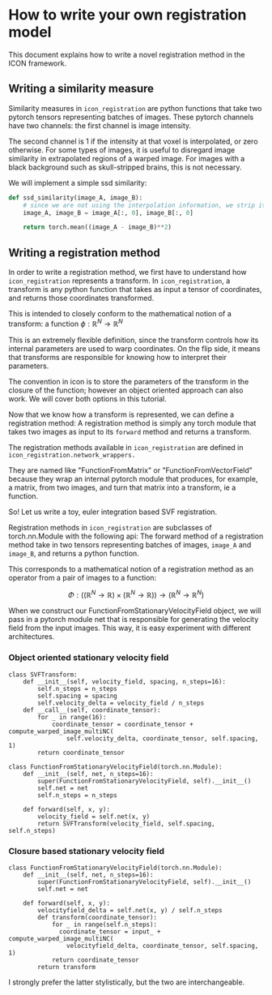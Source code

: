 # How to write your own registration model

This document explains how to write a novel registration method in the ICON framework. 

<!-- We will assume that neural network driven stationary velocity field registration (SVF) does not already exist in icon_registration.) -->

## Writing a similarity measure

Similarity measures in `icon_registration` are python functions that take two pytorch tensors representing batches of images. These pytorch channels have two channels: the first channel is image intensity.

The second channel is 1 if the intensity at that voxel is interpolated, or zero otherwise. For some types of images, it is useful to disregard image similarity in extrapolated regions of a warped image. For images with a black background such as skull-stripped brains, this is not necessary.

We will implement a simple ssd similarity:
```python
def ssd_similarity(image_A, image_B):
	# since we are not using the interpolation information, we strip it off before computing similarity.
	image_A, image_B = image_A[:, 0], image_B[:, 0]

	return torch.mean((image_A - image_B)**2)
```

## Writing a registration method

In order to write a registration method, we first have to understand how `icon_registration` represents a transform. In `icon_registration`, a transform is any python function that takes as input a tensor of coordinates, and returns those coordinates transformed. 

This is intended to closely conform to the mathematical notion of a transform: a function $\phi: \mathbb{R}^N \rightarrow \mathbb{R}^N$

This is an extremely flexible definition, since the transform controls how its internal parameters are used to warp coordinates. On the flip side, it means that transforms are responsible for knowing how to interpret their parameters.

The convention in icon is to store the parameters of the transform in the closure of the function; however an object oriented approach can also work. We will cover both options in this tutorial.

Now that we know how a transform is represented, we can define a registration method: A registration method is simply any torch module that takes two images as input to its `forward` method and returns a transform.

The registration methods available in `icon_registration` are defined in `icon_registration.network_wrappers.` 

They are named like "FunctionFromMatrix" or "FunctionFromVectorField" because they wrap an internal pytorch module that produces, for example, a matrix, from two images, and turn that matrix into a transform, ie a function.

So! Let us write a toy, euler integration based SVF registration.

Registration methods in `icon_registration` are subclasses of torch.nn.Module with the following api:
The forward method of a registration method take in two tensors representing batches of images, `image_A` and `image_B`, and returns a python function.

This corresponds to a mathematical notion of a registration method as an operator from a pair of images to a function: 

$$ \Phi: (( \mathbb{R}^N \rightarrow \mathbb{R}) \times (\mathbb{R}^N \rightarrow \mathbb{R})) \rightarrow (\mathbb{R}^N \rightarrow \mathbb{R}^N) $$

When we construct our FunctionFromStationaryVelocityField object, we will
pass in a pytorch module net that is responsible for generating the velocity
field from the input images. This way, it is easy experiment with different architectures.


### Object oriented stationary velocity field
```
class SVFTransform:
	def __init__(self, velocity_field, spacing, n_steps=16):
		self.n_steps = n_steps
		self.spacing = spacing
		self.velocity_delta = velocity_field / n_steps
	def __call__(self, coordinate_tensor):
		for _ in range(16):
			coordinate_tensor = coordinate_tensor + compute_warped_image_multiNC(
				self.velocity_delta, coordinate_tensor, self.spacing, 1)
		return coordinate_tensor

class FunctionFromStationaryVelocityField(torch.nn.Module):
	def __init__(self, net, n_steps=16):
		super(FunctionFromStationaryVelocityField, self).__init__()
		self.net = net
		self.n_steps = n_steps

	def forward(self, x, y):
		velocity_field = self.net(x, y)
		return SVFTransform(velocity_field, self.spacing, self.n_steps)
```

### Closure based stationary velocity field
```
class FunctionFromStationaryVelocityField(torch.nn.Module):
    def __init__(self, net, n_steps=16):
        super(FunctionFromStationaryVelocityField, self).__init__()
        self.net = net

    def forward(self, x, y):
        velocityfield_delta = self.net(x, y) / self.n_steps
        def transform(coordinate_tensor):
            for _ in range(self.n_steps):
              coordinate_tensor = input_ + compute_warped_image_multiNC( 
                velocityfield_delta, coordinate_tensor, self.spacing, 1)
            return coordinate_tensor
        return transform
```

I strongly prefer the latter stylistically, but the two are interchangeable.
		
